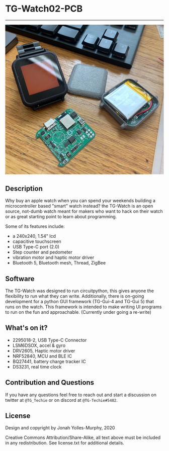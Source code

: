 # TG-Watch02-PCB
---

![Image of watch](./assets/watch_exp1.jpeg)

## Description
Why buy an apple watch when you can spend your weekends building a microcontroller based "smart" watch instead? the TG-Watch is an open source, not-dumb watch meant for makers who want to hack on their watch or as great starting point to learn about programming.

Some of its features include:
- a 240x240, 1.54" lcd
- capacitive touchscreen
- USB Type-C port (2.0)
- Step counter and pedometer
- vibration motor and haptic motor driver
- Bluetooth 5, Bluetooth mesh, Thread, ZigBee

## Software
The TG-Watch was designed to run circuitpython, this gives anyone the flexibility to run what they can write. Additionally, there is on-going development for a python GUI framework (TG-Gui-4 and TG-Gui 5) that runs on the watch. This framework is intended to make writing UI programs to run on the fun and approachable. (Currently under going a re-write)

## What's on it?
- 2295018-2, USB Type-C Connector
- LSM6DSOX, accel & gyro
- DRV2605, Haptic motor driver
- NRF52840, MCU and BLE IC
- BQ27441, battery charge tracker IC
- DS3231, real time clock

## Contribution and Questions
If you have any questions feel free to reach out and start a discussion on twitter at `@TG_Techie` or on discord at `@TG-Techie#5402`.

## License

Design and copyright by Jonah Yolles-Murphy, 2020

Creative Commons Attribution/Share-Alike, all text above must be included in any redistribution. See license.txt for additional details.
